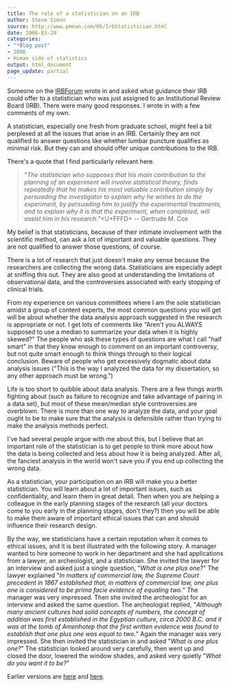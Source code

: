 ```yaml
---
title: The role of a statistician on an IRB
author: Steve Simon
source: http://www.pmean.com/06/IrbStatistician.html
date: 2006-03-29
categories:
- "*Blog post"
- 2006
- Human side of statistics
output: html_document
page_update: partial
---
```


Someone on the [IRBForum](http://www.irbforum.org) wrote in and asked
what guidance their IRB could offer to a statistician who was just
assigned to an Institutional Review Board (IRB). There were many good
responses. I wrote in with a few comments of my own.

A statistician, especially one fresh from graduate school, might feel a
bit perplexed at all the issues that arise in an IRB. Certainly they are
not qualified to answer questions like whether lumbar puncture qualifies
as minimal risk. But they can and should offer unique contributions to
the IRB.

There's a quote that I find particularly relevant here.

> "*The statistician who supposes that his main contribution to the
> planning of an experiment will involve statistical theory, finds
> repeatedly that he makes his most valuable contribution simply by
> persuading the investigator to explain why he wishes to do the
> experiment, by persuading him to justify the experimental treatments,
> and to explain why it is that the experiment, when completed, will
> assist him in his research.*"<U+FFFD> \-- Gertrude M. Cox

My belief is that statisticians, because of their intimate involvement
with the scientific method, can ask a lot of important and valuable
questions. They are not qualified to answer those questions, of course.

There is a lot of research that just doesn't make any sense because the
researchers are collecting the wrong data. Statisticians are especially
adept at sniffing this out. They are also good at understanding the
limitations of observational data, and the controversies associated with
early stopping of clinical trials.

From my experience on various committees where I am the sole
statistician amidst a group of content experts, the most common
questions you will get will be about whether the data analysis approach
suggested in the research is appropriate or not. I get lots of comments
like "Aren't you ALWAYS supposed to use a median to summarize your
data when it is highly skewed?" The people who ask these types of
questions are what I call "half smart" in that they know enough to
comment on an important controversy, but not quite smart enough to think
things through to their logical conclusion. Beware of people who get
excessively dogmatic about data analysis issues ("This is the way I
analyzed the data for my dissertation, so any other approach must be
wrong.")

Life is too short to quibble about data analysis. There are a few things
worth fighting about (such as failure to recognize and take advantage of
pairing in a data set), but most of these mean/median style
controversies are overblown. There is more than one way to analyze the
data, and your goal ought to be to make sure that the analysis is
defensible rather than trying to make the analysis methods perfect.

I've had several people argue with me about this, but I believe that an
important role of the statistician is to get people to think more about
how the data is being collected and less about how it is being analyzed.
After all, the fanciest analysis in the world won't save you if you end
up collecting the wrong data.

As a statistician, your participation on an IRB will make you a better
statistician. You will learn about a lot of important issues, such as
confidentiality, and learn them in great detail. Then when you are
helping a colleague in the early planning stages of the research (all
your doctors come to you early in the planning stages, don't they?)
then you will be able to make them aware of important ethical issues
that can and should influence their research design.

By the way, we statisticians have a certain reputation when it comes to
ethical issues, and it is best illustrated with the following story. A
manager wanted to hire someone to work in her department and she had
applications from a lawyer, an archeologist, and a statistician. She
invited the lawyer for an interview and asked just a single question,
"*What is one plus one?*" The lawyer explained "*In matters of
commercial law, the Supreme Court precedent in 1867 established that, in
matters of commercial law, one plus one is considered to be prima facie
evidence of equaling two.*" The manager was very impressed. Then she
invited the archeologist for an interview and asked the same question.
The archeologist replied, "*Although many ancient cultures had solid
concepts of numbers, the concept of addition was first established in
the Egyptian culture, circa 2000 B.C. and it was at the tomb of
Amenhotep that the first written evidence was found to establish that
one plus one was equal to two.*" Again the manager was very impressed.
She then invited the statistician in and asked "*What is one plus
one?*" The statistician looked around very carefully, then went up and
closed the door, lowered the window shades, and asked very quietly
"*What do you want it to be?*"

Earlier versions are [here][sim1] and [here][sim2].

[sim1]: http://www.pmean.com/06/IrbStatistician.html
[sim2]: http://new.pmean.com/IrbStatistician/

